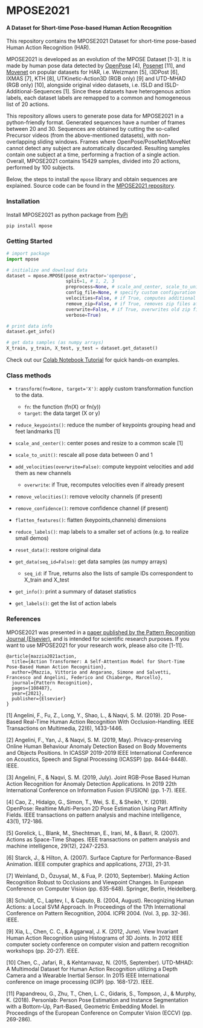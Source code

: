 # MPOSE2021
#### A Dataset for Short-time Pose-based Human Action Recognition

This repository contains the MPOSE2021 Dataset for short-time pose-based Human Action Recognition (HAR). 

MPOSE2021 is developed as an evolution of the MPOSE Dataset [1-3]. It is made by human pose data detected by 
[OpenPose](https://github.com/CMU-Perceptual-Computing-Lab/openpose) [4], [Posenet](https://github.com/google-coral/project-posenet) [11], and [Movenet](https://github.com/google-coral/pycoral/blob/master/examples/movenet_pose_estimation.py) on popular datasets for HAR, i.e. Weizmann [5], i3DPost [6], IXMAS [7], KTH [8], UTKinetic-Action3D (RGB only) [9] and UTD-MHAD (RGB only) [10], alongside original video datasets, i.e. ISLD and ISLD-Additional-Sequences [1].
Since these datasets have heterogenous action labels, each dataset labels are remapped to a common and homogeneous list of 20 actions.

This repository allows users to generate pose data for MPOSE2021 in a python-friendly format. 
Generated sequences have a number of frames between 20 and 30. 
Sequences are obtained by cutting the so-called Precursor videos (from the above-mentioned datasets), with non-overlapping sliding windows.
Frames where OpenPose/PoseNet/MoveNet cannot detect any subject are automatically discarded. Resulting samples contain one subject at a time, performing a fraction of a single action. Overall, MPOSE2021 contains 15429 samples, divided into 20 actions, performed by 100 subjects. 

Below, the steps to install the ```mpose``` library and obtain sequences are explained. Source code can be found in the [MPOSE2021 repository](https://github.com/PIC4SeRCentre/MPOSE2021_Dataset).

### Installation

Install MPOSE2021 as python package from [PyPi](https://pypi.org/project/mpose)
```
pip install mpose
```

### Getting Started

```python
# import package
import mpose

# initialize and download data
dataset = mpose.MPOSE(pose_extractor='openpose', 
                      split=1, # 1, 2, 3
                      preprocess=None, # scale_and_center, scale_to_unit
                      config_file=None, # specify custom configuration (debug)
                      velocities=False, # if True, computes additional veocity channels
                      remove_zip=False, # if True, removes zip files after extraction
                      overwrite=False, # if True, overwrites old zip files
                      verbose=True)

# print data info 
dataset.get_info()

# get data samples (as numpy arrays)
X_train, y_train, X_test, y_test = dataset.get_dataset()
```

Check out our [Colab Notebook Tutorial](https://colab.research.google.com/drive/1_v3DYwgZPMCiELtgiwMRYxQzcYGdSWFH?usp=sharing) for quick hands-on examples.

### Class methods

* `transform(fn=None, target='X')`: apply custom transformation function to the data.
  * `fn`: the function (fn(X) or fn(y))
  * `target`: the data target (X or y)
    
* `reduce_keypoints()`: reduce the number of keypoints grouping head and feet landmarks [1]
    
* `scale_and_center()`: center poses and resize to a common scale [1]

* `scale_to_unit()`: rescale all pose data between 0 and 1

* `add_velocities(overwrite=False)`: compute keypoint velocities and add them as new channels
  * `overwrite`: if True, recomputes velocities even if already present

* `remove_velocities()`: remove velocity channels (if present)

* `remove_confidence()`: remove confidence channel (if present)

* `flatten_features()`: flatten (keypoints,channels) dimensions

* `reduce_labels()`: map labels to a smaller set of actions (e.g. to realize small demos)

* `reset_data()`: restore original data

* `get_data(seq_id=False)`: get data samples (as numpy arrays)
  * `seq_id`: if True, returns also the lists of sample IDs correspondent to X_train and X_test
    
* `get_info()`: print a summary of dataset statistics
        
* `get_labels()`: get the list of action labels

### References

MPOSE2021 was presented in a [paper published by the Pattern Recognition Journal (Elsevier)](https://authors.elsevier.com/a/1eH6s77nKcvmg), and is intended for scientific research purposes.
If you want to use MPOSE2021 for your research work, please also cite [1-11].

```
@article{mazzia2021action,
  title={Action Transformer: A Self-Attention Model for Short-Time Pose-Based Human Action Recognition},
  author={Mazzia, Vittorio and Angarano, Simone and Salvetti, Francesco and Angelini, Federico and Chiaberge, Marcello},
  journal={Pattern Recognition},
  pages={108487},
  year={2021},
  publisher={Elsevier}
}
```

[1] Angelini, F., Fu, Z., Long, Y., Shao, L., & Naqvi, S. M. (2019). 2D Pose-Based Real-Time Human Action Recognition With Occlusion-Handling. IEEE Transactions on Multimedia, 22(6), 1433-1446.

[2] Angelini, F., Yan, J., & Naqvi, S. M. (2019, May). Privacy-preserving Online Human Behaviour Anomaly Detection Based on Body Movements and Objects Positions. In ICASSP 2019-2019 IEEE International Conference on Acoustics, Speech and Signal Processing (ICASSP) (pp. 8444-8448). IEEE.

[3] Angelini, F., & Naqvi, S. M. (2019, July). Joint RGB-Pose Based Human Action Recognition for Anomaly Detection Applications. In 2019 22th International Conference on Information Fusion (FUSION) (pp. 1-7). IEEE.

[4] Cao, Z., Hidalgo, G., Simon, T., Wei, S. E., & Sheikh, Y. (2019). OpenPose: Realtime Multi-Person 2D Pose Estimation Using Part Affinity Fields. IEEE transactions on pattern analysis and machine intelligence, 43(1), 172-186.

[5] Gorelick, L., Blank, M., Shechtman, E., Irani, M., & Basri, R. (2007). Actions as Space-Time Shapes. IEEE transactions on pattern analysis and machine intelligence, 29(12), 2247-2253.

[6] Starck, J., & Hilton, A. (2007). Surface Capture for Performance-Based Animation. IEEE computer graphics and applications, 27(3), 21-31.

[7] Weinland, D., Özuysal, M., & Fua, P. (2010, September). Making Action Recognition Robust to Occlusions and Viewpoint Changes. In European Conference on Computer Vision (pp. 635-648). Springer, Berlin, Heidelberg.

[8] Schuldt, C., Laptev, I., & Caputo, B. (2004, August). Recognizing Human Actions: a Local SVM Approach. In Proceedings of the 17th International Conference on Pattern Recognition, 2004. ICPR 2004. (Vol. 3, pp. 32-36). IEEE.

[9] Xia, L., Chen, C. C., & Aggarwal, J. K. (2012, June). View Invariant Human Action Recognition using Histograms of 3D Joints. In 2012 IEEE computer society conference on computer vision and pattern recognition workshops (pp. 20-27). IEEE.

[10] Chen, C., Jafari, R., & Kehtarnavaz, N. (2015, September). UTD-MHAD: A Multimodal Dataset for Human Action Recognition utilizing a Depth Camera and a Wearable Inertial Sensor. In 2015 IEEE International conference on image processing (ICIP) (pp. 168-172). IEEE.

[11] Papandreou, G., Zhu, T., Chen, L. C., Gidaris, S., Tompson, J., & Murphy, K. (2018). Personlab: Person Pose Estimation and Instance Segmentation with a Bottom-Up, Part-Based, Geometric Embedding Model. In Proceedings of the European Conference on Computer Vision (ECCV) (pp. 269-286).
